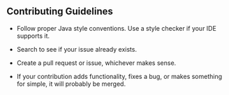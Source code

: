 ## Contributing Guidelines

- Follow proper Java style conventions. Use a style checker if
your IDE supports it.

- Search to see if your issue already exists.

- Create a pull request or issue, whichever makes sense.

- If your contribution adds functionality, fixes a bug, or 
makes something for simple, it will probably be merged.
